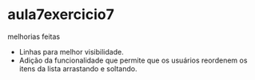 ﻿# aula7exercicio7
 melhorias feitas
 * Linhas para melhor visibilidade.
 * Adição da funcionalidade que permite que os usuários reordenem os itens da lista arrastando e soltando.

